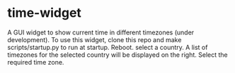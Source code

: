 # time-widget
A GUI widget to show current time in different timezones (under development). To use this widget, clone this repo and make scripts/startup.py to run at startup. Reboot. select a country. A list of timezones for the selected country will be displayed on the right. Select the required time zone.

